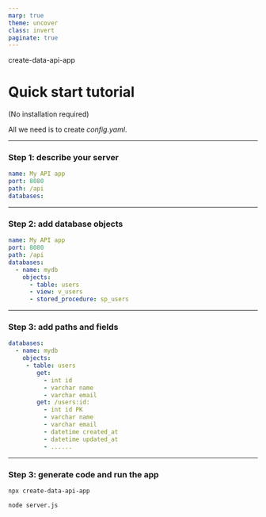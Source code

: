 ```yaml
---
marp: true
theme: uncover
class: invert
paginate: true
---
```

<style>
  section :is(pre,marp-pre)>code { padding: 0.8em 5.8em; }
</style>

create-data-api-app
# Quick start tutorial

(No installation required)
<br/>

All we need is to create _config.yaml_.

---

### Step 1: describe your server

```yaml
name: My API app
port: 8080
path: /api
databases:
```

---

### Step 2: add database objects

```yaml
name: My API app
port: 8080
path: /api
databases:
  - name: mydb
    objects:
      - table: users
      - view: v_users
      - stored_procedure: sp_users
```

---

### Step 3: add paths and fields

```yaml
databases:
  - name: mydb
    objects:
     - table: users
        get:
          - int id
          - varchar name
          - varchar email
        get: /users:id:
          - int id PK
          - varchar name
          - varchar email
          - datetime created_at
          - datetime updated_at
          - ......
```

---

### Step 3: generate code and run the app

```bash
npx create-data-api-app

node server.js
```

